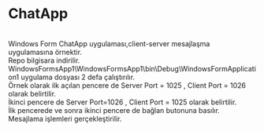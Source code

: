 <h1>ChatApp</h1><br>
Windows Form ChatApp uygulaması,client-server mesajlaşma uygulamasına örnektir.<br>
Repo bilgisara indirilir.<br>
WindowsFormsApp1\WindowsFormsApp1\bin\Debug\WindowsFormApplication1 uygulama dosyası 2 defa çalıştırılır.<br>
Örnek olarak ilk açılan pencere de Server Port = 1025 , Client Port = 1026 olarak belirtilir.<br>
İkinci pencere de Server Port=1026 , Client Port = 1025 olarak belirtilir.<br>
İlk pencerede ve sonra ikinci pencere de bağlan butonuna basılır.<br>
Mesajlama işlemleri gerçekleştirilir.
